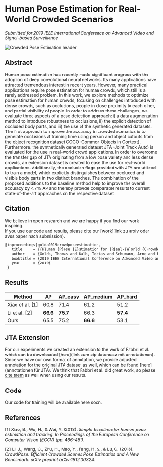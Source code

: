# Human Pose Estimation for Real-World Crowded Scenarios
_Submitted for 2019 IEEE International Conference on Advanced Video and Signal-based Surveillance_

![Crowded Pose Estimation header](https://github.com/thomasgolda/Human-Pose-Estimation-for-Real-World-Crowded-Scenarios/blob/master/header.png?raw=true)

## Abstract
Human pose estimation has recently made significant progress with the adoption of deep convolutional neural networks. Its many applications have attracted tremendous interest in recent years. However, many practical applications require pose estimation for human crowds, which still is a rarely addressed problem. In this work, we explore methods to optimize pose estimation for human crowds, focusing on challenges introduced with dense crowds, such as occlusions, people in close proximity to each other, and partial visibility of people. In order to address these challenges, we evaluate three aspects of a pose detection approach: i) a data augmentation method to introduce robustness to occlusions, ii) the explicit detection of occluded body parts,  and iii) the use of the synthetic generated datasets. The first approach to improve the accuracy in crowded scenarios is to generate occlusions at training time using person and object cutouts from the object recognition dataset COCO (Common Objects in Context). Furthermore, the synthetically generated dataset JTA (Joint Track Auto) is evaluated for the use in real-world crowd applications. In order to overcome the transfer gap of JTA originating from a low pose variety and less dense crowds, an extension dataset is created to ease the use for real-world applications. Additionally, the occlusion flags provided with JTA are utilized to train a model, which explicitly distinguishes between occluded and visible body parts in two distinct branches. The combination of the proposed additions to the baseline method help to improve the overall accuracy by 4.7\% AP and thereby provide comparable results to current state-of-the-art approaches on the respective dataset.

## Citation
We believe in open research and we are happy if you find our work inspiring.   
If you use our code and results, please cite our [work](link zu arxiv oder avss paper nach submission).

```latex
@inproceedings{golda2019crowdposeestimation,
   title     = {{H}uman {P}ose {E}stimation for {R}eal-{W}orld {C}rowded {S}cenarios},
   author    = {Golda, Thomas and Kalb, Tobias and Schumann, Arne and Beyerer, J\"uergen},
   booktitle = {2019 IEEE International Conference on Advanced Video and Signal-based Surveillance (AVSS)},
   year      = {2019}
 }
```

## Results
| Method          | AP       | AP_easy  | AP_medium | AP_hard  |
|-----------------|----------|----------|-----------|----------|
| Xiao et al. [1] | 60.8     | 71.4     | 61.2      | 51.2     |
| Li et al. [2]   | **66.6** | **75.7** | 66.3      | **57.4** |
| Ours            | 65.5     | 75.2     | **66.6**  | 53.1     |

## JTA Extension
For our experiments we created an extension to the work of Fabbri et al. which can be downloaded [here](link zum zip datensatz mit annotationen). Since we have our own format of annotation, we provide adjusted annotation for the original JTA dataset as well, which can be found [here](annotationen für JTA). We think that Fabbri et al. did great work, so please [cite them](https://github.com/fabbrimatteo/JTA-Mods) as well when using our results.

## Code
Our code for training will be available here soon.

## References
[1] Xiao, B., Wu, H., & Wei, Y. (2018). _Simple baselines for human pose estimation and tracking. In Proceedings of the European Conference on Computer Vision (ECCV) (pp. 466-481)_.

[2] Li, J., Wang, C., Zhu, H., Mao, Y., Fang, H. S., & Lu, C. (2018). _CrowdPose: Efficient Crowded Scenes Pose Estimation and A New Benchmark. arXiv preprint arXiv:1812.00324_.
